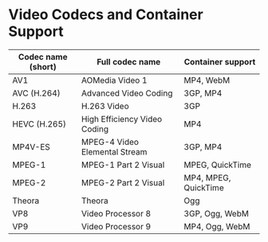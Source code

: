 # Video Codecs and Container Support

| Codec name (short) | Full codec name                    | Container support        |
|--------------------|------------------------------------|--------------------------|
| AV1                | AOMedia Video 1                    | MP4, WebM                |
| AVC (H.264)        | Advanced Video Coding              | 3GP, MP4                 |
| H.263              | H.263 Video                        | 3GP                      |
| HEVC (H.265)       | High Efficiency Video Coding       | MP4                      |
| MP4V-ES            | MPEG-4 Video Elemental Stream      | 3GP, MP4                 |
| MPEG-1             | MPEG-1 Part 2 Visual               | MPEG, QuickTime          |
| MPEG-2             | MPEG-2 Part 2 Visual               | MP4, MPEG, QuickTime     |
| Theora             | Theora                             | Ogg                      |
| VP8                | Video Processor 8                  | 3GP, Ogg, WebM           |
| VP9                | Video Processor 9                  | MP4, Ogg, WebM           |
